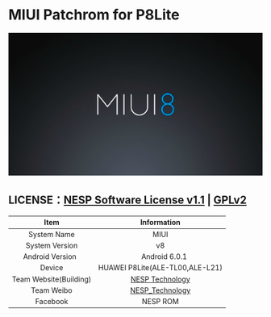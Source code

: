 # MIUI Patchrom for P8Lite

 ![MIUI8][1]

## LICENSE：[NESP Software License v1.1](https://ns-jin.github.io/docs/license/NESL.html) | [GPLv2](https://ns-jin.github.io/docs/license/GPL.html)

| Item | Information |
|:----------:|:----------:|
|System Name| MIUI|
|System Version|v8|
| Android Version    |        Android 6.0.1    |
|     Device    | HUAWEI P8Lite(ALE-TL00,ALE-L21)|
|Team Website(Building)  | [NESP Technology](http://nesp.1g7.net)  |
|    Team Weibo    |  [NESP_Technology](http://weibo.com/NESPtechnology) |
|Facebook|NESP ROM|


  [1]: ../images/MIUI8.png "flyme.png"

